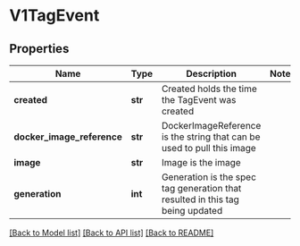 # V1TagEvent

## Properties
Name | Type | Description | Notes
------------ | ------------- | ------------- | -------------
**created** | **str** | Created holds the time the TagEvent was created | 
**docker_image_reference** | **str** | DockerImageReference is the string that can be used to pull this image | 
**image** | **str** | Image is the image | 
**generation** | **int** | Generation is the spec tag generation that resulted in this tag being updated | 

[[Back to Model list]](../README.md#documentation-for-models) [[Back to API list]](../README.md#documentation-for-api-endpoints) [[Back to README]](../README.md)


